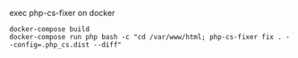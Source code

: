 exec php-cs-fixer on docker

    docker-compose build
    docker-compose run php bash -c "cd /var/www/html; php-cs-fixer fix . --config=.php_cs.dist --diff" 


